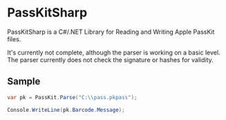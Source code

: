 PassKitSharp
============

PassKitSharp is a C#/.NET Library for Reading and Writing Apple PassKit files.

It's currently not complete, although the parser is working on a basic level.  The parser currently does not check the signature or hashes for validity.

Sample
------

```csharp
var pk = PassKit.Parse("C:\\pass.pkpass");

Console.WriteLine(pk.Barcode.Message);
```
